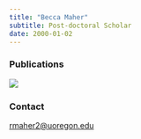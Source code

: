 ```yaml
---
title: "Becca Maher"
subtitle: Post-doctoral Scholar 
date: 2000-01-02
---
```



<!--more-->

### Publications
[<img src="/img/scholar_logo.png" align="left">](https://scholar.google.com/citations?user=JqUJyQgAAAAJ&hl=en)
<br clear="all" />

### Contact
rmaher2@uoregon.edu
